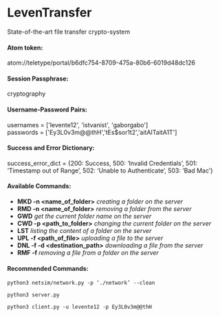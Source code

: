 # LevenTransfer
State-of-the-art file transfer crypto-system

#### Atom token:  
atom://teletype/portal/b6dfc754-8709-475a-80b6-6019d48dc126

#### Session Passphrase:  
cryptography

#### Username-Password Pairs:
usernames = ['levente12', 'istvanist', 'gaborgabo']  
passwords = ['Ey3L0v3m@@thH','tEs$sor1t2','aitAITaitA1T']

#### Success and Error Dictionary:
success_error_dict = {200: Success, 500: ‘Invalid Credentials’, 501: ‘Timestamp out of Range’, 502: ‘Unable to Authenticate’, 503: ‘Bad Mac’}

#### Available Commands:  
* **MKD -n <name_of_folder>**  *creating a folder on the server*  
* **RMD -n <name_of_folder>**  *removing a folder from the server* 
* **GWD**  *get the current folder name on the server*  
* **CWD -p <path_to_folder>**  *changing the current folder on the server*  
* **LST**  *listing the content of a folder on the server*  
* **UPL -f <path_of_file>**  *uploading a file to the server*  
* **DNL -f <filename> -d <destination_path>**  *downloading a file from the server*  
* **RMF -f <filename>**  *removing a file from a folder on the server*

#### Recommended Commands:  
```shell
python3 netsim/network.py -p ‘./network’ --clean
```
```shell
python3 server.py
```
```shell
python3 client.py -u levente12 -p Ey3L0v3m@@thH
```
